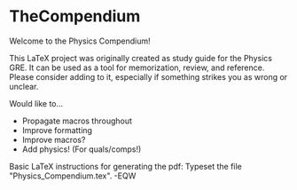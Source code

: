 # TheCompendium
Welcome to the Physics Compendium!

This LaTeX project was originally created as study guide for the Physics GRE. 
It can be used as a tool for memorization, review, and reference.
Please consider adding to it, especially if something strikes you as wrong or unclear.

Would like to...
 * Propagate macros throughout 
 * Improve formatting
 * Improve macros?
 * Add physics! (For quals/comps!)


Basic LaTeX instructions for generating the pdf:
Typeset the file "Physics_Compendium.tex".
-EQW
